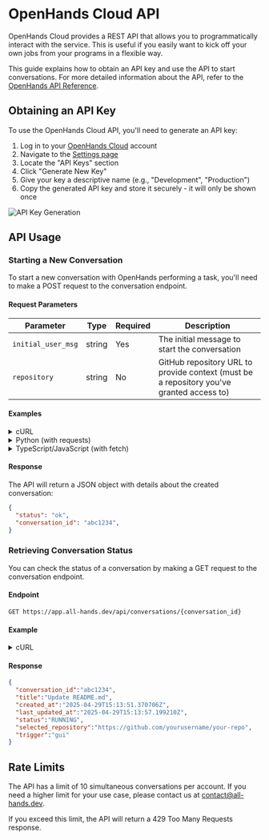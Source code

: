 # OpenHands Cloud API

OpenHands Cloud provides a REST API that allows you to programmatically interact with the service. This is useful if you easily want to kick off your own jobs from your programs in a flexible way.

This guide explains how to obtain an API key and use the API to start conversations.
For more detailed information about the API, refer to the [OpenHands API Reference](https://docs.all-hands.dev/swagger-ui/).

## Obtaining an API Key

To use the OpenHands Cloud API, you'll need to generate an API key:

1. Log in to your [OpenHands Cloud](https://app.all-hands.dev) account
2. Navigate to the [Settings page](https://app.all-hands.dev/settings)
3. Locate the "API Keys" section
4. Click "Generate New Key"
5. Give your key a descriptive name (e.g., "Development", "Production")
6. Copy the generated API key and store it securely - it will only be shown once

![API Key Generation](/img/docs/api-key-generation.png)

## API Usage

### Starting a New Conversation

To start a new conversation with OpenHands performing a task, you'll need to make a POST request to the conversation endpoint.

#### Request Parameters

| Parameter | Type | Required | Description |
|-----------|------|----------|-------------|
| `initial_user_msg` | string | Yes | The initial message to start the conversation |
| `repository` | string | No | GitHub repository URL to provide context (must be a repository you've granted access to) |

#### Examples

<details>
<summary>cURL</summary>

```bash
curl -X POST "https://app.all-hands.dev/api/conversations" \
  -H "Authorization: Bearer YOUR_API_KEY" \
  -H "Content-Type: application/json" \
  -d '{
    "initial_user_msg": "Check whether there is any incorrect information in the README.md file and send a PR to fix it if so.",
    "repository": "yourusername/your-repo"
  }'
```
</details>

<details>
<summary>Python (with requests)</summary>

```python
import requests

api_key = "YOUR_API_KEY"
url = "https://app.all-hands.dev/api/conversations"

headers = {
    "Authorization": f"Bearer {api_key}",
    "Content-Type": "application/json"
}

data = {
    "initial_user_msg": "Check whether there is any incorrect information in the README.md file and send a PR to fix it if so.",
    "repository": "https://github.com/yourusername/your-repo"
}

response = requests.post(url, headers=headers, json=data)
conversation = response.json()

print(f"Conversation Link: https://app.all-hands.dev/conversations/{conversation['id']}")
print(f"Status: {conversation['status']}")
```
</details>

<details>
<summary>TypeScript/JavaScript (with fetch)</summary>

```typescript
const apiKey = "YOUR_API_KEY";
const url = "https://app.all-hands.dev/api/conversations";

const headers = {
  "Authorization": `Bearer ${apiKey}`,
  "Content-Type": "application/json"
};

const data = {
  initial_user_msg: "Check whether there is any incorrect information in the README.md file and send a PR to fix it if so.",
  repository: "https://github.com/yourusername/your-repo"
};

async function startConversation() {
  try {
    const response = await fetch(url, {
      method: "POST",
      headers: headers,
      body: JSON.stringify(data)
    });

    const conversation = await response.json();

    console.log(`Conversation Link: https://app.all-hands.dev/conversations/${conversation.id}`);
    console.log(`Status: ${conversation.status}`);

    return conversation;
  } catch (error) {
    console.error("Error starting conversation:", error);
  }
}

startConversation();
```

</details>

#### Response

The API will return a JSON object with details about the created conversation:

```json
{
  "status": "ok",
  "conversation_id": "abc1234",
}
```

### Retrieving Conversation Status

You can check the status of a conversation by making a GET request to the conversation endpoint.

#### Endpoint

```
GET https://app.all-hands.dev/api/conversations/{conversation_id}
```

#### Example

<details>
<summary>cURL</summary>

```bash
curl -X GET "https://app.all-hands.dev/api/conversations/{conversation_id}" \
  -H "Authorization: Bearer YOUR_API_KEY"
```
</details>

#### Response

```json
{
  "conversation_id":"abc1234",
  "title":"Update README.md",
  "created_at":"2025-04-29T15:13:51.370706Z",
  "last_updated_at":"2025-04-29T15:13:57.199210Z",
  "status":"RUNNING",
  "selected_repository":"https://github.com/yourusername/your-repo",
  "trigger":"gui"
}
```

## Rate Limits

The API has a limit of 10 simultaneous conversations per account. If you need a higher limit for your use case, please contact us at [contact@all-hands.dev](mailto:contact@all-hands.dev).

If you exceed this limit, the API will return a 429 Too Many Requests response.
